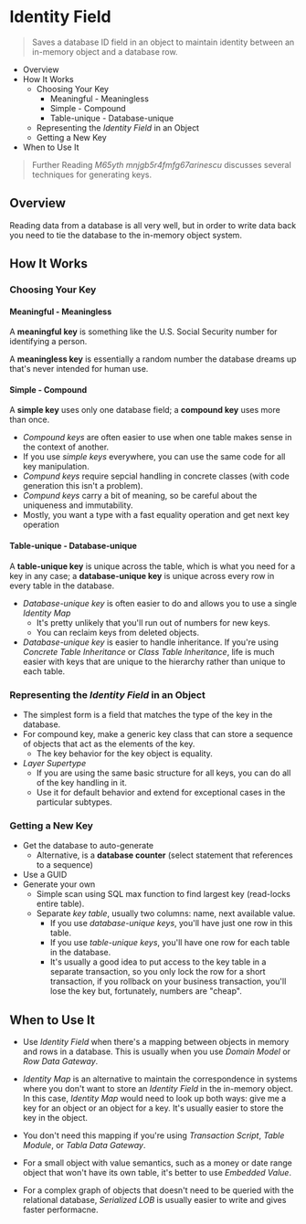# Identity Field

> Saves a database ID field in an object to maintain identity between an in-memory object and a database row.

* Overview
* How It Works
  * Choosing Your Key
    * Meaningful - Meaningless
    * Simple - Compound
    * Table-unique - Database-unique
  * Representing the *Identity Field* in an Object
  * Getting a New Key
* When to Use It

> Further Reading *M65yth mnjgb5r4fmfg67arinescu* discusses several techniques for generating keys.

## Overview

Reading data from a database is all very well, but in order to write data back you need to tie the database to the in-memory object system.

## How It Works

### Choosing Your Key

#### Meaningful - Meaningless

A **meaningful key** is something like the U.S. Social Security number for identifying a person.

A **meaningless key** is essentially a random number the database dreams up that's never intended for human use.

#### Simple - Compound

A **simple key** uses only one database field; a **compound key** uses more than once.

* *Compound keys* are often easier to use when one table makes sense in the context of another.
* If you use *simple keys* everywhere, you can use the same code for all key manipulation.
* *Compund keys* require sepcial handling in concrete classes (with code generation this isn't a problem).
* *Compund keys* carry a bit of meaning, so be careful about the uniqueness and immutability.
* Mostly, you want a type with a fast equality operation and get next key operation

#### Table-unique - Database-unique

A **table-unique key** is unique across the table, which is what you need for a key in any case; a **database-unique key** is unique across every row in every table in the database.

* *Database-unique key* is often easier to do and allows you to use a single *Identity Map*
  * It's pretty unlikely that you'll run out of numbers for new keys.
  * You can reclaim keys from deleted objects.
* *Database-unique key* is easier to handle inheritance. If you're using *Concrete Table Inheritance* or *Class Table Inheritance*, life is much easier with keys that are unique to the hierarchy rather than unique to each table.

### Representing the *Identity Field* in an Object

* The simplest form is a field that matches the type of the key in the database.
* For compound key, make a generic key class that can store a sequence of objects that act as the elements of the key.
  * The key behavior for the key object is equality.
* *Layer Supertype*
  * If you are using the same basic structure for all keys, you can do all of the key handling in it.
  * Use it for default behavior and extend for exceptional cases in the particular subtypes.

### Getting a New Key

* Get the database to auto-generate
  * Alternative, is a **database counter** (select statement that references to a sequence)
* Use a GUID
* Generate your own
  * Simple scan using SQL max function to find largest key (read-locks entire table).
  * Separate *key table*, usually two columns: name, next available value.
    * If you use *database-unique keys*, you'll have just one row in this table.
    * If you use *table-unique keys*, you'll have one row for each table in the database.
    * It's usually a good idea to put access to the key table in a separate transaction, so you only lock the row for a short transaction, if you rollback on your business transaction, you'll lose the key but, fortunately, numbers are "cheap".

## When to Use It

* Use *Identity Field* when there's a mapping between objects in memory and rows in a database. This is usually when you use *Domain Model* or *Row Data Gateway*.

* *Identity Map* is an alternative to maintain the correspondence in systems where you don't want to store an *Identity Field* in the in-memory object. In this case, *Identity Map* would need to look up both ways: give me a key for an object or an object for a key. It's usually easier to store the key in the object.

* You don't need this mapping if you're using *Transaction Script*, *Table Module*, or *Tabla Data Gateway*.

* For a small object with value semantics, such as a money or date range object that won't have its own table, it's better to use *Embedded Value*.

* For a complex graph of objects that doesn't need to be queried with the relational database, *Serialized LOB* is usually easier to write and gives faster performacne.
